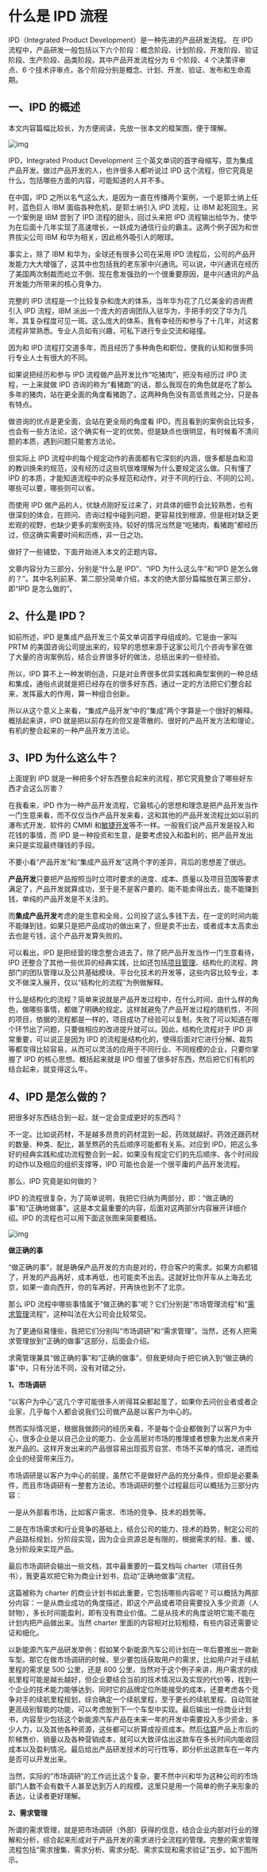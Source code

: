 # 什么是 IPD 流程

IPD（Integrated Product Development）是一种先进的产品研发流程。 在 IPD 流程中，产品研发一般包括以下六个阶段：概念阶段、计划阶段、开发阶段、验证阶段、生产阶段、品类阶段。其中产品开发流程分为 6 个阶段、4 个决策评审点、6 个技术评审点，各个阶段分别是概念、计划、开发、验证、发布和生命周期。

## 一、IPD 的概述

本文内容篇幅比较长，为方便阅读，先放一张本文的框架图，便于理解。

![img](https://docs.pingcode.com/wp-content/uploads/2023/04/cd3f326b7bb790b6d603c419b3501b22-1024x440.png)

IPD，Integrated Product Development 三个英文单词的首字母缩写，意为集成产品开发。做过产品开发的人，也许很多人都听说过 IPD 这个流程，但它究竟是什么，包括哪些方面的内容，可能知道的人并不多。

在中国，IPD 之所以名气这么大，是因为一直在传播两个案例，一个是郭士纳上任时，蓝色巨人 IBM 面临各种危机，是郭士纳引入 IPD 流程，让 IBM 起死回生。另一个案例是 IBM 尝到了 IPD 流程的甜头，回过头来把 IPD 流程输出给华为，使华为在后面十几年实现了高速增长，一跃成为通信行业的霸主。这两个例子因为和世界拔尖公司 IBM 和华为相关，因此格外吸引人的眼球。

事实上，除了 IBM 和华为，全球还有很多公司在采用 IPD 流程后，公司的产品开发能力大大增强了，这其中也包括我的老东家中兴通讯。可以说，中兴通讯在经历了美国两次制裁而屹立不倒、现在愈发强劲的一个很重要原因，是中兴通讯的产品开发能力所带来的核心竞争力。

完整的 IPD 流程是一个比较复杂和庞大的体系，当年华为花了几亿美金的咨询费引入 IPD 流程，IBM 派出一个庞大的咨询团队入驻华为，手把手的交了华为几年，其复杂程度可见一斑。这么庞大的体系，我有幸经历和参与了十几年，对这套流程非常熟悉。专业人员如有兴趣，可私下进行专业交流和碰撞。

因为和 IPD 流程打交道多年，而且经历了多种角色和职位，使我的认知和很多同行专业人士有很大的不同。

如果说把经历和参与 IPD 流程做产品开发比作“吃猪肉”，把没有经历过 IPD 流程，一上来就做 IPD 咨询的称为“看猪跑”的话，那么我现在的角色就是吃了那么多年的猪肉，站在更全面的角度看猪跑了。这两种角色没有高低贵贱之分，只是各有特点。

做咨询的优点是更全面，会站在更全局的角度看 IPD，而且看到的案例会比较多，也会有一些方法论，这个确实有一定的优势。但是缺点也很明显，有时候看不清问题的本质，遇到问题只能套方法论。

但实际上 IPD 流程中的每个规定动作的表面都有它深刻的内涵，很多都是血和泪的教训换来的规范，没有经历过这些坑很难理解为什么要规定这么做。只有懂了 IPD 的本质，才能知道流程中的众多规范和动作，对于不同的行业、不同的公司，哪些可以要，哪些则可以省。

而使用 IPD 做产品的人，优缺点刚好反过来了，对具体的细节会比较熟悉，也有很深刻的体会，在顾问、咨询过程中碰到问题，更容易找到根源，但是相对缺乏更宏观的视野，也缺少更多的案例支持。较好的情况当然是“吃猪肉，看猪跑”都经历过，但这确实需要时间和历练，非一日之功。

做好了一些铺垫，下面开始进入本文的正题内容。

文章内容分为三部分，分别是“什么是 IPD”、“IPD 为什么这么牛”和“IPD 是怎么做的？”。其中名列前茅、第二部分简单介绍，本文的绝大部分篇幅放在第三部分，即“IPD 是怎么做的”。

## **_2_**、**什么是 IPD？**

如前所述，IPD 是集成产品开发三个英文单词首字母组成的。它是由一家叫 PRTM 的美国咨询公司提出来的，较早的思想来源于这家公司几个咨询专家在做了大量的咨询案例后，结合业界很多好的做法，总结出来的一些经验。

所以，IPD 算不上一种发明创造，只是对业界很多优异实践和典型案例的一种总结和集成，通俗点说就是把已经存在的很多好东西，通过一定的方法把它们整合起来，发挥最大的作用，算一种组合创新。

所以从这个意义上来看，“集成产品开发”中的“集成”两个字算是一个很好的解释。概括起来讲，IPD 就是把以前存在的但又是零散的、很好的产品开发方法和理论，有机的整合起来的一种产品开发方法论。

## **_3_**、**IPD 为什么这么牛？**

上面提到 IPD 就是一种把多个好东西整合起来的流程，那它究竟整合了哪些好东西才会这么厉害？

在我看来，IPD 作为一种产品开发流程，它最核心的思想和理念是把产品开发当作一门生意来看，而不仅仅当作产品开发来看，这和其他的产品开发流程比如以前的瀑布式开发、软件的 CMMI 和[敏捷开发](https://docs.pingcode.com/agile)等不一样。一般我们说产品开发是投入和花钱的事情，而 IPD 是一种投资和生意，是要考虑投入和盈利的，把产品开发出来只是实现最终赚钱的手段。

不要小看“产品开发”和“集成产品开发”这两个字的差异，背后的思想差了很远。

**产品开发**只要把产品按照当时立项时要求的进度、成本、质量以及项目范围等要求满足了，产品开发就算成功，至于是不是客户要的、能不能卖得出去，能不能赚到钱，单纯的产品开发是不关注的。

而**集成产品开发**考虑的是生意和全局，公司投了这么多钱下去，在一定的时间内能不能赚到钱，如果只是把产品成功的做出来了，但是卖不出去，或者成本太高卖出去也是亏钱，这个产品开发算失败的。

可以看出，IPD 是把经营的理念整合进去了。除了把产品开发当作一门生意看待，IPD 还整合了其他一些优异的经典实践，比如还包括[项目管理](https://docs.pingcode.com/blog/project-management/23316.html)、结构化的流程、跨部门的团队管理以及公共基础模块、平台化技术的开发等，这些内容比较专业，本文不做深入展开，仅以“结构化的流程”为例做解释。

什么是结构化的流程？简单来说就是产品开发过程中，在什么时间，由什么样的角色，做哪些事情，都做了明确的规定。这样就避免了产品开发过程的随机性，不同的项目，依据的流程都是一样的，项目成功了经验可以复制，失败了可以知道在哪个环节出了问题，只要做相应的改进提升就可以。因此，结构化流程对于 IPD 非常重要，可以说正是因为 IPD 的流程是结构化的，使得后面对它进行分解、裁剪等都变得比较容易，从而可以灵活的应用于不同行业、不同规模的企业，只要你掌握了 IPD 的核心思想。概括起来就是 IPD 借鉴了很多好东西，然后把它们有机的结合起来，就变得这么牛。

## **_4_**、**IPD 是怎么做的？**

把很多好东西结合到一起，就一定会变成更好的东西吗？

不一定。比如说药材，不是越多昂贵的药材混到一起，药效就越好。药效还跟药材的数量、种类、配比，甚至熬药的先后顺序可能都有关系。对应到 IPD，把这么多好的经典实践和成功流程整合到一起，如果没有规定它们的先后顺序、各个时间段的动作以及相应的组织支撑等，IPD 可能也会是一个很平庸的产品开发流程。

那么，IPD 究竟是如何做的？

IPD 的流程很复杂，为了简单说明，我把它归纳为两部分，即：“做正确的事”和“正确地做事”。这是本文最重要的内容，后面对这两部分内容展开详细介绍。IPD 的流程也可以用下面这张图来简要概括。

![img](https://docs.pingcode.com/wp-content/uploads/2023/04/62206383cb7eefb8de5c1b382cab49f0-1024x376.png)

**做正确的事**

“做正确的事”，就是确保产品开发的方向是对的，符合客户的需求。如果方向都错了，开发的产品再好，成本再低，也可能卖不出去。这就好比你开车从上海去北京，如果一直向西开，你的车再好，开再快也到不了北京。

那么 IPD 流程中哪些事情属于“做正确的事”呢？它们分别是“市场管理流程”和“[需求管理](https://docs.pingcode.com/requirements-management-guide)流程”，这种叫法在大公司会比较常见。

为了更通俗易懂些，我把它们分别叫“市场调研”和“需求管理”。当然，还有人把需求管理放到“正确的做事”这部分，后面会介绍。

求需管理兼具“做正确的事”和“正确的做事”，但我更倾向于把它纳入到“做正确的事”中，只有分法不同，没有对错之分。

**1、市场调研**

“以客户为中心”这几个字可能很多人听得耳朵都起茧了，如果你去问创业者或者企业家，几乎每个人都会说我们公司做产品是以客户为中心的。

然而实际情况是，根据我做顾问的经历来看，不是每个企业都做到了以客户为中心，很多企业是以自己企业的能力、企业高层对市场的推理或者想象为出发点来开发产品的。这样开发出来的产品很容易出现孤芳自赏、市场不买单的情况，进而给企业的经营带来压力。

市场调研是以客户为中心的前提，虽然它不是做好产品的充分条件，但却是必要条件，而且市场调研有一整套方法论。市场调研的整个过程最后可以概括为三部分内容：

一是从外部看市场，比如客户需求、市场的竞争、技术的趋势等。

二是在市场需求和行业竞争的基础上，结合公司的能力、技术的趋势，制定公司的产品路标规划，分阶段实现，因为企业资源总是有限的，根据需求的轻、重、缓、急分阶段来实现产品。

最后市场调研会输出一些文档，其中最重要的一篇文档叫 charter（项目任务书），我更喜欢把它称为商业计划书，启动“正确地做事”流程。

这篇被称为 charter 的商业计划书如此重要，它包括哪些内容呢？可以概括为两部分内容：一是从商业成功的角度描述，即这个产品或者项目需要投入多少资源（人财物），多长时间能盈利，即有没有商业价值。二是从技术的角度说明它能不能在计划内把产品做出来。当然 charter 里面的内容相对比较粗糙，有些内容还需要论证和细化。

以新能源汽车产品研发举例：假如某个新能源汽车公司计划在一年后要推出一款新车型。那它在做市场调研的时候，至少要包括获取用户的需求，比如用户对于续航里程的需求是 500 公里，还是 800 公里，当然对于这个例子来讲，用户需求的续航里程可能是越长越好，但企业要结合当前的技术情况以及实现的代价等，找到一个企业的技术能力能够达到、同时它的品牌定位所能接受的成本，还要考虑各个竞争对手的续航里程规划，综合确定一个续航里程，至于更长的续航里程、自动驾驶更高级别智能的功能，可以考虑放到下一个车型中实现。最后输出一份商业计划书，内容至少包括这个新能源汽车产品在未来一年的开发中需要投入多少资金，多少人力，以及其他各种资源，这些都可以折算成投资成本。然后[估算](https://docs.pingcode.com/agile/project-management/estimation)产品上市后的阶梯售价、销量以及各种营销成本，就可以大致评估出这款车在多长时间内能收回成本以及盈利情况。最后给出产品研发技术的可行性等，即分析出这款车在一年内是否可以开发出来。

当然，实际的“市场调研”的工作远比这个复杂，要不然中兴和华为这种公司的市场部门人数不会有数千人甚至达到万人的规模。这里只是用一个简单的例子来形象的表达，让读者更好理解。

**2、需求管理**

所谓的需求管理，就是把市场调研（外部）获得的信息，结合企业内部对行业的理解和分析，综合起来形成对于产品开发的需求进行全流程的管理。完整的需求管理流程包括“需求搜集、需求分析、需求分配、需求实现和需求验证”五步。如下图所示。

![img](data:image/svg+xml,%3Csvg%20xmlns='http://www.w3.org/2000/svg'%20viewBox='0%200%201024%20519'%3E%3C/svg%3E)

这是专业的描述，下面我仍以新能源汽车开发这个案例来通俗的介绍来理解需求管理五步法。

首先，需求搜集可以理解为就是前面市场调研做的工作，搜集客户对于新能源车的需求。

其次，需求分析是在搜集到客户/用户对于新能源车的需求基础上，结合自己企业对于这个行业的趋势判断，同时还要考虑企业自身的能力。确定未来一年的产品，自己能做到什么样子，不能说客户所有的需求都要满足。

比如说客户希望是续航能达到 1000 公里，自动驾驶达到 L4 甚至 L5 的层级，还有其他的各种需求。企业在需求分析阶段确定各种需求的可行性、经济性、竞争性，最终形成一个产品的规划蓝图，为需求分配奠定基础。

然后是需求分配。在经过充分的需求分析后，制定企业的[产品路线图](https://docs.pingcode.com/agile/product-management/product-roadmaps)（Roadmap），哪些需求在未来一年的产品中实现，哪些需求在下一代产品中实现，还有些需求可能要到下下代产品中实现。

比如 500 公里续航、L3 级自动驾驶、全天窗、桌椅自动加热等需求可以在这个产品中实现。800 公里续航、L4 级自动驾驶以及其他功能可以在下一代产品中实现。1000 公里以上续航、L4 级以上自动驾驶，还有其他更高级的功能可以在下下代产品中实现。

当然，[产品路线图](https://docs.pingcode.com/agile/product-management/product-roadmaps)的规划还需要考虑行业的发展、上游供应链的水平、竞争对手的规划蓝图等。

企业的产品规划（需求分配）是一件特别重要但又是非常难的事情，本文仅是用新能源车产品研发举例说明问题，并不代表行业实际情况。

需求实现，就是 IPD 流程中产品研发的过程，通过研发来实现分配好的需求。

最后是需求验证。所谓的需求验证，包括内部的验证和外部的验证。**内部验证**是市场人员，按照之前定义的功能和性能需求进行验证。

在中兴通讯，会对需求列表内容进行逐条验证，最后给出需求满足率达到多少，如果全通过就是 100%。一般很少有项目能达到 100%的需求通过率，对于不是特别重要的需求，可以让步接收。

所谓的**外部验证**，有客户对样机的测试、第三方检测机构各种认证的测试。比如新能源车研发完成后，公司内部会对样车进行各种路跑测试，也会邀请一些志愿者参加测试，会从潜在用户的角度来测试产品。当然，最后还要经过各种机构的认证，拿到合格证后才可以销售，这些都是验证。

到这里，已经把“做正确的事”的工作给完成了，开始进入到“正确地做事”环节。

在通信行业，“正确地做事”这个环节的工作量大概占了 80%以上，因此虽然市场调研和需求管理对于产品开发的成功至关重要，但实际上产品研发的时间以及要投入的工作量，“正确的做事”比“做正确的事”要多得多，下面详细介绍“正确的做事”。

**正确地做事**

“正确地做事”，从时间维度看，它从前到后分为“概念阶段、计划阶段、开发阶段、验证阶段、发布阶段以及生命周期管理阶段”六个阶段，每个阶段应该做哪些工作、哪些评审，以及该输出哪些文档，在 IPD 中均有规定，因此我们说 IPD 是结构化非常强的一种流程。“正确的做事”流程示意图见下图。

![img](https://docs.pingcode.com/wp-content/uploads/2023/04/92bf725c79dd30e44259a75c2dc648e4.png)

在详细介绍六个阶段前，我先介绍一下角色和评审。**角色和评审贯穿在整个 IPD 流程中**。

首先说一下角色。IPD 流程中因为有了大量的不同角色一起协作，才会有跨职能管理的工作。

IPD 的团队角色可以分为两大类，**一类叫 IPMT**（Integrated Portfolio Management Team，集成组合管理团队），是产品投资决策团队，形象点说就是这个团队出钱出资源“雇用”另一类团队负责产品开发，可以简单理解为“甲方”。**另一类团队叫 PDT**（Product Development Team,产品开发团队），类似乙方，承接产品开发，并向 IPMT 汇报和负责。IPD 中大部分工作都是由 PDT 团队负责完成的。

PDT 的负责人叫[产品经理](https://docs.pingcode.com/blog/demand-management/34564.html)PM（Product Manager），是 IPD 流程中最核心的角色，对产品开发的成败起着相当重要的作用。PDT 团队有众多角色成员，每个角色代表一个领域，称为“xx 代表”。不同行业需要的角色数量会有不同，对于通信行业，有七个角色代表，分别是：市场代表、研发代表、财务代表、质量代表、生产代表、售后代表、采购代表。这七个代表，代表了产品开发的七个领域团队。

由此看出，通信行业的产品开发是一个“集团军”作战的事情，也从侧面反映了通信产品的复杂程度。鉴于本文的初衷是对 IPD 做一个科普，因此不对这七个代表的职责做介绍，只需要知道这么多代表的工作贯穿了“正确的做事”这六个阶段就可以。

![img](https://docs.pingcode.com/wp-content/uploads/2023/04/aab3b739138d763ec3c13b0bea627425-1024x576.jpg)

然后说一下评审。IPD 流程中的评审分为两种评审，分别是决策评审（也叫 DCP）和技术评审（也叫 TR），这两种评审贯穿了 IPD 的整个流程。所谓的决策评审，顾名思义，就是决策团队 IPMT 所做的决策，主要从商业目标进行决策，它可以让项目继续，也可以停止项目。而技术决策是 PDT 团队所作的决策，主要从是否满足客户的需求角度进行决策，它不可以停止项目。

仍以新能源车的产品开发为例，假如某个公司在进行某个型号的车型开发，在这个开发过程中，竞争车型特斯拉的 Model Y 大幅度降价，决策团队如果评估下来认为这款车型再开发下去已经没有意义，可以把这个项目停掉，另外再启动新项目。而技术评审则重点关注的是这款车型的技术、参数等是否满足用户的需求，至于是否能盈利、是否继续做下去还是停止项目，不是技术评审关心的。评审在 IPD 流程中起着非常重要的作用，评审做得好或者不好，对项目的成败至关重要。

介绍完了角色和评审，下面介绍“正确的做事”六个阶段。

**名列前茅阶段：概念阶段**

概念阶段的起始，是根据前面市场部门输出的商业计划书（charter）启动的。概念阶段的工作主要包括“组建 PDT 团队，制定产品的概念和需求包、设定成本和财务策略等等……”这些内容比较专业，不做深入展开。概括起来就是，概念阶段要描述这个产品是什么样子（what：解决产品是什么的问题），研发这个产品需要投入多少资源，这些资源在各个阶段的大致分配，这些内容会比市场部门输出的 charter 又要更细化一些。

仍以新能源车的研发为例，在概念阶段要明确要研发的这款车是什么，它的续航里程是多少公里、智能化程度达到多少、它的外形架构是什么、长宽高，内部的空间分配等都要确定。在概念阶段要确定开发这款车要投入的资金，比如需要 1 亿元人民币，其中人员工资是多少，研发材料费需要多少，在每个阶段需要花费的占比等等。不过要注意的是，这些工作是很多角色共同参与的结果，比如确定整个项目的财务预算，在各个阶段的费用分配，这些工作是由财务代表牵头负责。在概念阶段的评估预算方面，允许有 30%以内的偏差，这个阶段有些项目会通不过决策而被砍掉，即使项目被砍掉，损失也不太大，因为到目前为止投入的资源不算多。

**第二阶段：计划阶段**

如果项目在概念阶段决策通过的话，项目进入到计划阶段。计划阶段要解决的是产品怎么做（How：解决产品怎么做的问题）。在这个阶段主要制定系统方案和项目的详细计划，评估产品的各种技术方案等等……。

对应到新能源车研发案例，就是这台车应该如何研发，比如电池选用哪个型号最合适，自动驾驶软件包应该包括哪些内容，汽车外形应如何设计才美观又实用等等。制定这个产品的研发计划，比如软、硬件等开发要半年，测试要半年，认证测试和转产要 3 个月，就是 15 个月后可以上市，后面的项目运作都是基于这个阶段制定的项目计划。在计划阶段还允许有 10%左右的偏差，同样的这个阶段仍会有一定的可能性项目在决策评审中通不过而被砍掉，这时候项目被砍掉损失的资源就更多了，因为到了计划阶段投入的资源已经比较多。

**第三阶段：开发阶段**

开发阶段就是我们平时说的具体的研发阶段，这个阶段是各个领域的研发人员进行详细的研发，对于很多行业来讲，开发阶段是最花时间和人力的阶段，有些项目在开发阶段的时间和资源占到了整个项目的 60%以上。如果到了这个阶段项目再失败的话，对公司的损失将会是非常大，这也就是为什么在开发阶段之前要有市场调研、[需求管理](https://docs.pingcode.com/requirements-management-guide)以及概念和计划阶段的工作，这些都是磨刀不误砍柴工的事情，前期工作做扎实了，后期返工甚至是失败的可能性就很小。

对于新能源车开发的案例，这个阶段的工作是进行软、硬件的设计、结构的设计、可靠性的设计以及各种内部的测试，如果达到了项目要求的标准，可以交付给研发外的部门进行测试和验证，也就是进入到验证阶段。

**第四阶段：验证阶段**

验证阶段指的是研发完成了开发和研发团队内部的测试，交给研发体系外的单位来进行验证，包括公司内部验证和外部第三方的验证。

公司内部的验证又包括了小批量的试生产以及批量的生产、公司的第三方验证部门。研发内部测试好了，并不代表产品就没有问题。另外，研发出来的只是样品，在批量生产过程中还会遇到很多问题，这些问题需要研发来解决。即使批量生产验证没有问题，还需要站在客户的角度来使用验证产品，同时，产品要获得销售的准许，一般还需要监管机构强制认证测试后，才算合格。以上的这些工作都是在验证阶段完成的。

对应新能源汽车的研发，验证阶段的工作包括汽车的试制和小批量生产验证，第三方机构的认证测试，以及一些潜在用户的试驾体验。如果验证通过了，产品就可以对外正式发布和销售，在经历了漫长而又艰难的工作之后，终于要迎来产品的高光时刻。

**第五阶段：发布阶段**

在满足了项目任务书的要求后，并且产品能够进行规模量产，项目便进入到发布阶段。发布阶段，意味着企业已经做好了客户下单购买产品的一切准备，包括产能的准备。有些公司为了抢占发布先机，产品只是符合客户需求，但是产能还跟不上的情况下举行隆重的发布会，客户下单后交付周期比较长，这其实会影响到企业的声誉。

对于 to C 的产品，发布会一般会举办的很隆重，这样能吸引更多的潜在客户提升品牌影响力，比如汽车产品、手机产品等。对于 to B 的产品，一般都不会举行发布会，产品发布只是众多里程碑中的一个而已，过了这个发布节点，意味着可以给客户批量供货。

**第六阶段：生命周期阶段**

产品发布上市之后，就进入到了生命周期阶段。所谓的生命周期，就是产品上市到产品应用一段时间后被新产品替代而退出市场的整个过程。

对于大部分产品来讲，生命周期阶段可能会持续数年甚至十数年，它的周期远比产品研发的周期长。在这个阶段，客户在使用的过程中会发现产品的一些问题并反馈给企业，企业会利用客户反馈的问题不断的改进和升级产品，有些改进会在这个产品进行，有些则会在新的产品中改进和升级。

生命周期结束的标志是 IPMT 团队决策该产品退出市场，退出市场的原因一般是产品的竞争力已经不强，性价比不如新产品，或者这个产品已经没有客户需求等。事实上，在产品生命周期阶段内，虽然周期很长，但 IPMT 团队和 PDT 团队在这个阶段投入的资源并不多。

至此，从时间主线看，整个 IPD 的流程已经结束。

专业的 IPD 远比这个复杂，比如 IPD 还包括“矩阵式考核和激励、公共模块和平台技术的规划、多项目的优化组合”等等，基于本文主要是做科普，对这些内容不做介绍，但是它们都是贯穿在本文的时间主线流程中。
